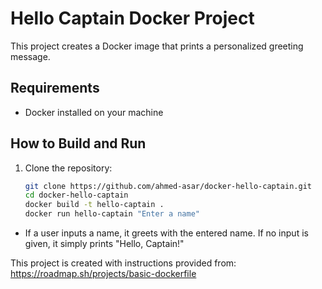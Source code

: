 # Hello Captain Docker Project

This project creates a Docker image that prints a personalized greeting message.

## Requirements

- Docker installed on your machine

## How to Build and Run

1. Clone the repository:
   ```bash
   git clone https://github.com/ahmed-asar/docker-hello-captain.git
   cd docker-hello-captain
   docker build -t hello-captain .
   docker run hello-captain "Enter a name"

- If a user inputs a name, it greets with the entered name. If no input is given, it simply prints "Hello, Captain!"



This project is created with instructions provided from: https://roadmap.sh/projects/basic-dockerfile
